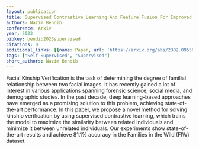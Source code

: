 ```yaml
---
layout: publication
title: Supervised Contrastive Learning And Feature Fusion For Improved Kinship Verification
authors: Nazim Bendib
conference: Arxiv
year: 2023
bibkey: bendib2023supervised
citations: 0
additional_links: [{name: Paper, url: 'https://arxiv.org/abs/2302.09556'}]
tags: ["Self-Supervised", "Supervised"]
short_authors: Nazim Bendib
---
```

Facial Kinship Verification is the task of determining the degree of familial
relationship between two facial images. It has recently gained a lot of
interest in various applications spanning forensic science, social media, and
demographic studies. In the past decade, deep learning-based approaches have
emerged as a promising solution to this problem, achieving state-of-the-art
performance. In this paper, we propose a novel method for solving kinship
verification by using supervised contrastive learning, which trains the model
to maximize the similarity between related individuals and minimize it between
unrelated individuals. Our experiments show state-of-the-art results and
achieve 81.1% accuracy in the Families in the Wild (FIW) dataset.